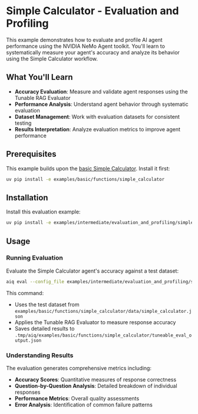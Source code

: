 <!--
SPDX-FileCopyrightText: Copyright (c) 2025, NVIDIA CORPORATION & AFFILIATES. All rights reserved.
SPDX-License-Identifier: Apache-2.0

Licensed under the Apache License, Version 2.0 (the "License");
you may not use this file except in compliance with the License.
You may obtain a copy of the License at

http://www.apache.org/licenses/LICENSE-2.0

Unless required by applicable law or agreed to in writing, software
distributed under the License is distributed on an "AS IS" BASIS,
WITHOUT WARRANTIES OR CONDITIONS OF ANY KIND, either express or implied.
See the License for the specific language governing permissions and
limitations under the License.
-->

# Simple Calculator - Evaluation and Profiling

This example demonstrates how to evaluate and profile AI agent performance using the NVIDIA NeMo Agent toolkit. You'll learn to systematically measure your agent's accuracy and analyze its behavior using the Simple Calculator workflow.

## What You'll Learn

- **Accuracy Evaluation**: Measure and validate agent responses using the Tunable RAG Evaluator
- **Performance Analysis**: Understand agent behavior through systematic evaluation
- **Dataset Management**: Work with evaluation datasets for consistent testing
- **Results Interpretation**: Analyze evaluation metrics to improve agent performance

## Prerequisites

This example builds upon the [basic Simple Calculator](../../../basic/functions/simple_calculator/). Install it first:

```bash
uv pip install -e examples/basic/functions/simple_calculator
```

## Installation

Install this evaluation example:

```bash
uv pip install -e examples/intermediate/evaluation_and_profiling/simple_calculator_eval
```

## Usage

### Running Evaluation

Evaluate the Simple Calculator agent's accuracy against a test dataset:

```bash
aiq eval --config_file examples/intermediate/evaluation_and_profiling/simple_calculator_eval/configs/config-tunable-rag-eval.yml
```

This command:
- Uses the test dataset from `examples/basic/functions/simple_calculator/data/simple_calculator.json`
- Applies the Tunable RAG Evaluator to measure response accuracy
- Saves detailed results to `.tmp/aiq/examples/basic/functions/simple_calculator/tuneable_eval_output.json`

### Understanding Results

The evaluation generates comprehensive metrics including:

- **Accuracy Scores**: Quantitative measures of response correctness
- **Question-by-Question Analysis**: Detailed breakdown of individual responses
- **Performance Metrics**: Overall quality assessments
- **Error Analysis**: Identification of common failure patterns
